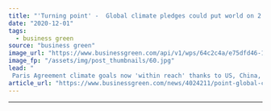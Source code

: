 ```yaml
---
title: "'Turning point' -  Global climate pledges could put world on 2.1C warming pathway, analysis suggests"
date: "2020-12-01"
tags: 
  - business green
source: "business green"
image_url: "https://www.businessgreen.com/api/v1/wps/64c2c4a/e75dfd46-1b37-4f14-93dd-20672d557603/5/iw-climate-change-renewable-017-185x114.jpg"
image_fp: "/assets/img/post_thumbnails/60.jpg"
lead: "
 Paris Agreement climate goals now 'within reach' thanks to US, China, Japan, and South Korea joining net zero club, Climate Action Tracker estimates ..."
article_url: "https://www.businessgreen.com/news/4024211/point-global-climate-pledges-world-1c-warming-pathway-analysis-suggests"
---
```


---
